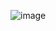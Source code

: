 ![image](https://user-images.githubusercontent.com/89778620/224567990-30b01568-db16-4c11-a4d5-1b39ee12f7fb.png)




